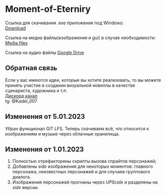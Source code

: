 # Moment-of-Eterniry

Ссылка для скачивания .exe приложения под Windows:  
[Download](https://disk.yandex.ru/d/Dnn1-Bs6JUl5Dg)  

Ссылка на медиа файлы(изображения и gui) в случае необходимости:  
[Media files](https://disk.yandex.ru/d/qYxQoUyCMfmR0g)

Ссылка на аудио файлы
[Google Drive](https://drive.google.com/file/d/1llIh6t8GTfEuGe7yjhn3dccf9Dtss85J/view?usp=sharing)  

## Обратная связь

Если у вас имеются идеи, которые вы хотите реализовать, то вы можете принять участие в создании визуальной новеллы в качестве сценариста, художника и т.п.  
[Дискорд канал](https://discord.gg/YbeeBtkxBA)  
tg: @Kadel_007  

## Изменения от 5.01.2023

Убран функционал GIT LFS. Теперь скачиваем всё, что относится к изображениям и музыке через облачные хранилища.


## Изменения от 1.01.2023

1. Полностью отрефакторены скрипты вызова спрайтов персонажей;  
2. Добавлены *side* изображения для некоторых моментов: главного персонажа, неизвестных персонажей и для случаев группового диалога.  
3. Изображения персонажей прогнаны через *UPScale* и разделены на *side* версии.  
